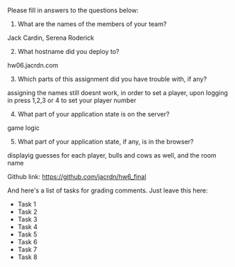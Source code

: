 Please fill in answers to the questions below:

1. What are the names of the members of your team?

Jack Cardin, Serena Roderick

2. What hostname did you deploy to?

hw06.jacrdn.com

3. Which parts of this assignment did you have trouble with, if any?

assigning the names still doesnt work, in order to set a player, upon logging in press 1,2,3 or 4 to set your player number 

4. What part of your application state is on the server?

game logic

5. What part of your application state, if any, is in the browser?

displayig guesses for each player, bulls and cows as well, and the room name

Github link: https://github.com/jacrdn/hw6_final

And here's a list of tasks for grading comments. Just leave this here:
 - Task 1
 - Task 2
 - Task 3
 - Task 4
 - Task 5
 - Task 6
 - Task 7
 - Task 8

